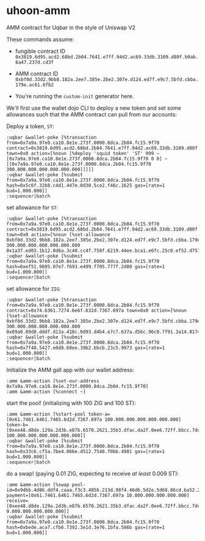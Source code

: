 # uhoon-amm
AMM contract for Uqbar in the style of Uniswap V2

These commands assume:

- fungible contract ID `0x3819.6d95.acd2.68bd.2b04.7641.e7ff.94d2.ac69.33db.3109.d80f.b9ab.6a47.237d.cd3f`

- AMM contract ID `0xbf0d.33d2.9bb8.182a.2ee7.385e.2be2.307e.d124.ed7f.e9c7.5bfd.cbba.179e.ac61.6fb2`

- You're running the `custom-init` generator here.

We'll first use the wallet dojo CLI to deploy a new token and set some allowances such that the AMM contract can pull from our accounts:

Deploy a token, `ST`:
```
:uqbar &wallet-poke [%transaction from=0x7a9a.97e0.ca10.8e1e.273f.0000.8dca.2b04.fc15.9f70 contract=0x3819.6d95.acd2.68bd.2b04.7641.e7ff.94d2.ac69.33db.3109.d80f.b9ab.6a47.237d.cd3f town=0x0 action=[%noun [%deploy 'squid token' 'ST' 999 ~ [0x7a9a.97e0.ca10.8e1e.273f.0000.8dca.2b04.fc15.9f70 0 0] ~[[0x7a9a.97e0.ca10.8e1e.273f.0000.8dca.2b04.fc15.9f70 300.000.000.000.000.000.000]]]]]
:uqbar &wallet-poke [%submit from=0x7a9a.97e0.ca10.8e1e.273f.0000.8dca.2b04.fc15.9f70 hash=0x5c6f.32b8.c4d1.447e.0d30.5ce2.f46c.1625 gas=[rate=1 bud=1.000.000]]
:sequencer|batch
```

set allowance for `ST`:
```
:uqbar &wallet-poke [%transaction from=0x7a9a.97e0.ca10.8e1e.273f.0000.8dca.2b04.fc15.9f70 contract=0x3819.6d95.acd2.68bd.2b04.7641.e7ff.94d2.ac69.33db.3109.d80f.b9ab.6a47.237d.cd3f town=0x0 action=[%noun [%set-allowance 0xbf0d.33d2.9bb8.182a.2ee7.385e.2be2.307e.d124.ed7f.e9c7.5bfd.cbba.179e.ac61.6fb2 300.000.000.000.000.000.000 0x1a37.ed03.1b12.8d6a.3c40.cc4f.758f.6219.44ee.bca1.e6fc.25c0.ef52.d757.7742.b9dc]]]
:uqbar &wallet-poke [%submit from=0x7a9a.97e0.ca10.8e1e.273f.0000.8dca.2b04.fc15.9f70 hash=0xef51.9805.07e7.f693.e499.f705.777f.2d00 gas=[rate=1 bud=1.000.000]]
:sequencer|batch
```

set allowance for `ZIG`:
```
:uqbar &wallet-poke [%transaction from=0x7a9a.97e0.ca10.8e1e.273f.0000.8dca.2b04.fc15.9f70 contract=0x74.6361.7274.6e6f.632d.7367.697a town=0x0 action=[%noun [%set-allowance 0xbf0d.33d2.9bb8.182a.2ee7.385e.2be2.307e.d124.ed7f.e9c7.5bfd.cbba.179e.ac61.6fb2 300.000.000.000.000.000.000 0x89a0.89d8.dddf.d13a.418c.0d93.d4b4.e7c7.637a.d56c.96c0.7f91.3a14.8174.c7a7.71e6]]]
:uqbar &wallet-poke [%submit from=0x7a9a.97e0.ca10.8e1e.273f.0000.8dca.2b04.fc15.9f70 hash=0x7f48.5427.e0d8.60ee.39b2.bbcb.23c5.9973 gas=[rate=1 bud=1.000.000]]
:sequencer|batch
```

Initialize the AMM gall app with our wallet address:
```
:amm &amm-action [%set-our-address 0x7a9a.97e0.ca10.8e1e.273f.0000.8dca.2b04.fc15.9f70]
:amm &amm-action [%connect ~]
```

start the pool! (initializing with 100 ZIG and 100 ST):
```
:amm &amm-action [%start-pool token-a=[0x61.7461.6461.7465.6d2d.7367.697a 100.000.000.000.000.000.000] token-b=[0xee48.d8de.129a.2d3b.e87b.6570.2621.35b3.dfac.da2f.0ee6.72ff.bbcc.7dc3.cafc.f92b 100.000.000.000.000.000.000]]
:uqbar &wallet-poke [%submit from=0x7a9a.97e0.ca10.8e1e.273f.0000.8dca.2b04.fc15.9f70 hash=0x33c6.cf5a.7be4.066e.d512.7540.f0bb.4981 gas=[rate=1 bud=1.000.000]]
:sequencer|batch
```

do a swap! (paying 0.01 ZIG, expecting to receive *at least* 0.009 ST):
```
:amm &amm-action [%swap pool-id=0x9dbb.4d86.ddf4.caaa.f3c3.4856.213d.98f4.46d6.5d2e.5d68.86cd.ba52.29df.7598.3dfb payment=[0x61.7461.6461.7465.6d2d.7367.697a 10.000.000.000.000.000] receive=[0xee48.d8de.129a.2d3b.e87b.6570.2621.35b3.dfac.da2f.0ee6.72ff.bbcc.7dc3.cafc.f92b 9.000.000.000.000.000]]
:uqbar &wallet-poke [%submit from=0x7a9a.97e0.ca10.8e1e.273f.0000.8dca.2b04.fc15.9f70 hash=0xbede.aca7.cfb6.7392.3e1d.3e76.1bfa.586b gas=[rate=1 bud=1.000.000]]
```
